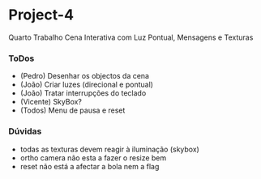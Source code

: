 # Project-4

Quarto Trabalho
Cena Interativa com Luz Pontual, Mensagens e Texturas

### ToDos
- (Pedro) Desenhar os objectos da cena
- (João) Criar luzes (direcional e pontual)
- (João) Tratar interrupções do teclado
- (Vicente) SkyBox?
- (Todos) Menu de pausa e reset

### Dúvidas
- todas as texturas devem reagir à iluminação (skybox)
- ortho camera não esta a fazer o resize bem
- reset não está a afectar a bola nem a flag